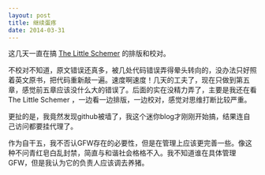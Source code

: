 ```yaml
---
layout: post
title: 继续蛋疼
date: 2014-03-31
---
```

这几天一直在搞 [The Little Schemer](/TLS/) 的排版和校对。

不校对不知道，原文错误还真多，被几处代码错误弄得晕头转向的，没办法只好照着英文原书，把代码重新敲一遍。速度啊速度！几天的工夫了，现在只做到第五章，感觉前五章应该没什么大的错误了。后面的实在没精力弄了，主要是我还在看 The Little Schemer ，一边看一边排版，一边校对，感觉对思维打断比较严重。

更扯的是，我竟然发现github被墙了，我这个迷你blog才刚刚开始搞，结果连自己访问都要挂代理了。

作为自干五，我不否认GFW存在的必要性，但是在管理上应该更完善一些。像这种不问青红皂白乱封禁，简直与和谐社会格格不入。我不知道谁在具体管理GFW，但是我认为它的负责人应该调去养猪。